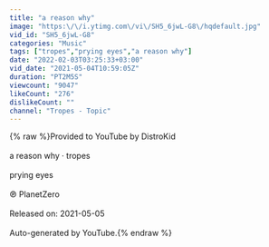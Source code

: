 ```yaml
---
title: "a reason why"
image: "https:\/\/i.ytimg.com\/vi\/SH5_6jwL-G8\/hqdefault.jpg"
vid_id: "SH5_6jwL-G8"
categories: "Music"
tags: ["tropes","prying eyes","a reason why"]
date: "2022-02-03T03:25:33+03:00"
vid_date: "2021-05-04T10:59:05Z"
duration: "PT2M5S"
viewcount: "9047"
likeCount: "276"
dislikeCount: ""
channel: "Tropes - Topic"
---
```

{% raw %}Provided to YouTube by DistroKid<br /><br />a reason why · tropes<br /><br />prying eyes<br /><br />℗ PlanetZero<br /><br />Released on: 2021-05-05<br /><br />Auto-generated by YouTube.{% endraw %}

